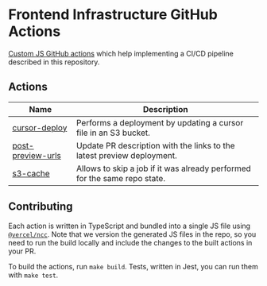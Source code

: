 # Frontend Infrastructure GitHub Actions

[Custom JS GitHub actions](https://docs.github.com/en/actions/creating-actions/creating-a-javascript-action)
which help implementing a CI/CD pipeline described in this repository.

## Actions

| Name                                     | Description                                                               |
| ---------------------------------------- | ------------------------------------------------------------------------- |
| [cursor-deploy](./cursor-deploy)         | Performs a deployment by updating a cursor file in an S3 bucket.          |
| [post-preview-urls](./post-preview-urls) | Update PR description with the links to the latest preview deployment.    |
| [s3-cache](./s3-cache)                   | Allows to skip a job if it was already performed for the same repo state. |

## Contributing

Each action is written in TypeScript and bundled into a single JS file using
[`@vercel/ncc`](https://github.com/vercel/ncc). Note that we version the generated JS files in the
repo, so you need to run the build locally and include the changes to the built actions in your PR.

To build the actions, run `make build`. Tests, written in Jest, you can run them with `make test`.
